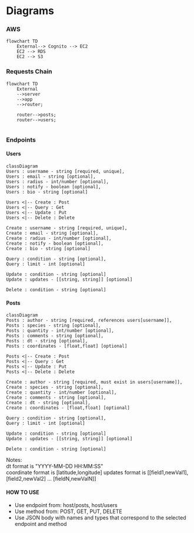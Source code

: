 # Diagrams

### AWS 
```mermaid
flowchart TD
    External--> Cognito --> EC2
    EC2 --> RDS
    EC2 --> S3
```



### Requests Chain
```mermaid
flowchart TD
    External
    -->server
    -->app
    -->router;
    
    router-->posts;
    router-->users;
    

```

### Endpoints
#### Users
```mermaid
classDiagram
Users : username - string [required, unique],  
Users : email - string [optional],
Users : radius - int/number [optional],
Users : notify - boolean [optional],
Users : bio - string [optional]

Users <|-- Create : Post
Users <|-- Query : Get
Users <|-- Update : Put
Users <|-- Delete : Delete

Create : username - string [required, unique],  
Create : email - string [optional],
Create : radius - int/number [optional],
Create : notify - boolean [optional],
Create : bio - string [optional]

Query : condition - string [optional],
Query : limit - int [optional]

Update : condition - string [optional]
Update : updates - [[string, string]] [optional]

Delete : condition - string [optional]
```

#### Posts

```mermaid
classDiagram
Posts : author - string [required, references users[username]], 
Posts : species - string [optional],
Posts : quantity - int/number [optional],
Posts : comments - string [optional],
Posts : dt - string [optional],
Posts : coordinates - [float,float] [optional]

Posts <|-- Create : Post
Posts <|-- Query : Get
Posts <|-- Update : Put
Posts <|-- Delete : Delete

Create : author - string [required, must exist in users[username]], 
Create : species - string [optional],
Create : quantity - int/number [optional],
Create : comments - string [optional],
Create : dt - string [optional],
Create : coordinates - [float,float] [optional]

Query : condition - string [optional],
Query : limit - int [optional]

Update : condition - string [optional]
Update : updates - [[string, string]] [optional]

Delete : condition - string [optional]
```
Notes:  
dt format is "YYYY-MM-DD HH:MM:SS"  
coordinate format is [latitude,longitude]
updates format is [[field1,newVal1], [field2,newVal2] ... [fieldN,newValN]]

#### HOW TO USE
 - Use endpoint from: host/posts, host/users
 - Use method from: POST, GET, PUT, DELETE
 - Use JSON body with names and types that correspond to the selected endpoint and method
